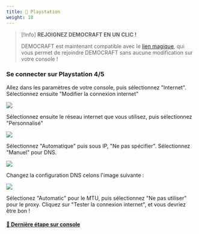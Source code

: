 ```yaml
---
title: 🔵 Playstation
weight: 18
---
```


> [!info]
> **REJOIGNEZ DEMOCRAFT EN UN CLIC !**
> 
> DEMOCRAFT est maintenant compatible avec le [lien magique](../magik/), qui vous permet de rejoindre DEMOCRAFT sans aucune modification sur votre console !

### **Se connecter sur Playstation 4/5**

Allez dans les paramètres de votre console, puis sélectionnez "Internet". Sélectionnez ensuite "Modifier la connexion internet"

![](https://us-east-1.tixte.net/uploads/cdn.democraft.fr/ps1.png)

Sélectionnez ensuite le réseau internet que vous utilisez, puis sélectionnez "Personnalisé"

![](https://us-east-1.tixte.net/uploads/cdn.democraft.fr/ps2.png)

Sélectionnez "Automatique" puis sous IP, "Ne pas spécifier". Sélectionnez "Manuel" pour DNS.

![](https://us-east-1.tixte.net/uploads/cdn.democraft.fr/ps3.png)

Changez la configuration DNS celons l'image suivante :

![](https://us-east-1.tixte.net/uploads/cdn.democraft.fr/ps4.png)

Sélectionez "Automatic" pour le MTU, puis sélectionnez "Ne pas utiliser" pour le proxy. Cliquez sur "Tester la connexion internet", et vous devriez être bon !

#### [🔗 Dernière étape sur console](consoles.md#derniere-etape-sur-console "mention")